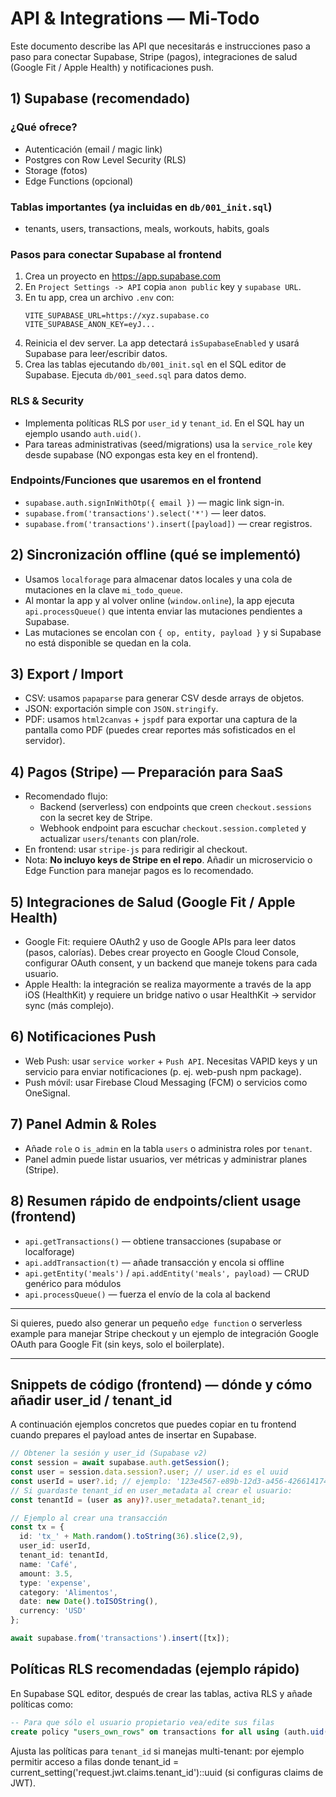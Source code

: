 # API & Integrations — Mi-Todo

Este documento describe las API que necesitarás e instrucciones paso a paso para conectar Supabase, Stripe (pagos), integraciones de salud (Google Fit / Apple Health) y notificaciones push.

## 1) Supabase (recomendado)
### ¿Qué ofrece?
- Autenticación (email / magic link)
- Postgres con Row Level Security (RLS)
- Storage (fotos)
- Edge Functions (opcional)

### Tablas importantes (ya incluidas en `db/001_init.sql`)
- tenants, users, transactions, meals, workouts, habits, goals

### Pasos para conectar Supabase al frontend
1. Crea un proyecto en https://app.supabase.com
2. En `Project Settings -> API` copia `anon public` key y `supabase URL`.
3. En tu app, crea un archivo `.env` con:
   ```env
   VITE_SUPABASE_URL=https://xyz.supabase.co
   VITE_SUPABASE_ANON_KEY=eyJ...
   ```
4. Reinicia el dev server. La app detectará `isSupabaseEnabled` y usará Supabase para leer/escribir datos.
5. Crea las tablas ejecutando `db/001_init.sql` en el SQL editor de Supabase. Ejecuta `db/001_seed.sql` para datos demo.

### RLS & Security
- Implementa políticas RLS por `user_id` y `tenant_id`. En el SQL hay un ejemplo usando `auth.uid()`.
- Para tareas administrativas (seed/migrations) usa la `service_role` key desde supabase (NO expongas esta key en el frontend).

### Endpoints/Funciones que usaremos en el frontend
- `supabase.auth.signInWithOtp({ email })` — magic link sign-in.
- `supabase.from('transactions').select('*')` — leer datos.
- `supabase.from('transactions').insert([payload])` — crear registros.

## 2) Sincronización offline (qué se implementó)
- Usamos `localforage` para almacenar datos locales y una cola de mutaciones en la clave `mi_todo_queue`.
- Al montar la app y al volver online (`window.online`), la app ejecuta `api.processQueue()` que intenta enviar las mutaciones pendientes a Supabase.
- Las mutaciones se encolan con `{ op, entity, payload }` y si Supabase no está disponible se quedan en la cola.

## 3) Export / Import
- CSV: usamos `papaparse` para generar CSV desde arrays de objetos.
- JSON: exportación simple con `JSON.stringify`.
- PDF: usamos `html2canvas` + `jspdf` para exportar una captura de la pantalla como PDF (puedes crear reportes más sofisticados en el servidor).

## 4) Pagos (Stripe) — Preparación para SaaS
- Recomendado flujo:
  - Backend (serverless) con endpoints que creen `checkout.sessions` con la secret key de Stripe.
  - Webhook endpoint para escuchar `checkout.session.completed` y actualizar `users`/`tenants` con plan/role.
- En frontend: usar `stripe-js` para redirigir al checkout.
- Nota: **No incluyo keys de Stripe en el repo**. Añadir un microservicio o Edge Function para manejar pagos es lo recomendado.

## 5) Integraciones de Salud (Google Fit / Apple Health)
- Google Fit: requiere OAuth2 y uso de Google APIs para leer datos (pasos, calorías). Debes crear proyecto en Google Cloud Console, configurar OAuth consent, y un backend que maneje tokens para cada usuario.
- Apple Health: la integración se realiza mayormente a través de la app iOS (HealthKit) y requiere un bridge nativo o usar HealthKit -> servidor sync (más complejo).

## 6) Notificaciones Push
- Web Push: usar `service worker` + `Push API`. Necesitas VAPID keys y un servicio para enviar notificaciones (p. ej. web-push npm package).
- Push móvil: usar Firebase Cloud Messaging (FCM) o servicios como OneSignal.

## 7) Panel Admin & Roles
- Añade `role` o `is_admin` en la tabla `users` o administra roles por `tenant`.
- Panel admin puede listar usuarios, ver métricas y administrar planes (Stripe).

## 8) Resumen rápido de endpoints/client usage (frontend)
- `api.getTransactions()` — obtiene transacciones (supabase or localforage)
- `api.addTransaction(t)` — añade transacción y encola si offline
- `api.getEntity('meals')` / `api.addEntity('meals', payload)` — CRUD genérico para módulos
- `api.processQueue()` — fuerza el envío de la cola al backend

---
Si quieres, puedo also generar un pequeño `edge function` o serverless example para manejar Stripe checkout y un ejemplo de integración Google OAuth para Google Fit (sin keys, solo el boilerplate).

---

## Snippets de código (frontend) — dónde y cómo añadir user_id / tenant_id
A continuación ejemplos concretos que puedes copiar en tu frontend cuando prepares el payload antes de insertar en Supabase.

```ts
// Obtener la sesión y user_id (Supabase v2)
const session = await supabase.auth.getSession();
const user = session.data.session?.user; // user.id es el uuid
const userId = user?.id; // ejemplo: '123e4567-e89b-12d3-a456-426614174000'
// Si guardaste tenant_id en user_metadata al crear el usuario:
const tenantId = (user as any)?.user_metadata?.tenant_id;

// Ejemplo al crear una transacción
const tx = {
  id: 'tx_' + Math.random().toString(36).slice(2,9),
  user_id: userId,
  tenant_id: tenantId,
  name: 'Café',
  amount: 3.5,
  type: 'expense',
  category: 'Alimentos',
  date: new Date().toISOString(),
  currency: 'USD'
};

await supabase.from('transactions').insert([tx]);
```

## Políticas RLS recomendadas (ejemplo rápido)
En Supabase SQL editor, después de crear las tablas, activa RLS y añade políticas como:

```sql
-- Para que sólo el usuario propietario vea/edite sus filas
create policy "users_own_rows" on transactions for all using (auth.uid() = user_id::text);
```

Ajusta las políticas para `tenant_id` si manejas multi-tenant: por ejemplo permitir acceso a filas donde tenant_id = current_setting('request.jwt.claims.tenant_id')::uuid (si configuras claims de JWT).
